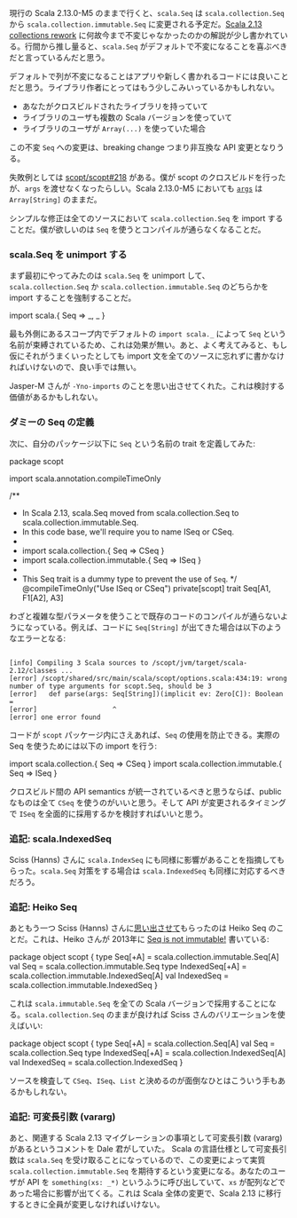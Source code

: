   [1]: https://www.scala-lang.org/blog/2017/02/28/collections-rework.html#language-integration
  [218]: https://github.com/scopt/scopt/issues/218
  [args]: https://github.com/scala/scala/blob/v2.13.0-M5/src/library/scala/App.scala#L46
  [11317]: https://github.com/scala/bug/issues/11317
  [heiko]: https://hseeberger.wordpress.com/2013/10/25/attention-seq-is-not-immutable/

現行の Scala 2.13.0-M5 のままで行くと、`scala.Seq` は `scala.collection.Seq` から `scala.collection.immutable.Seq` に変更される予定だ。[Scala 2.13 collections rework][1] に何故今まで不変じゃなかったのかの解説が少し書かれている。行間から推し量ると、`scala.Seq` がデフォルトで不変になることを喜ぶべきだと言っているんだと思う。

デフォルトで列が不変になることはアプリや新しく書かれるコードには良いことだと思う。ライブラリ作者にとってはもう少しこみいっているかもしれない。

- あなたがクロスビルドされたライブラリを持っていて
- ライブラリのユーザも複数の Scala バージョンを使っていて
- ライブラリのユーザが `Array(...)` を使っていた場合

この不変 `Seq` への変更は、breaking change つまり非互換な API 変更となりうる。

失敗例としては [scopt/scopt#218][218] がある。僕が scopt のクロスビルドを行ったが、`args` を渡せなくなったらしい。Scala 2.13.0-M5 においても [`args`][args] は `Array[String]` のままだ。

シンプルな修正は全てのソースにおいて `scala.collection.Seq` を import することだ。僕が欲しいのは `Seq` を使うとコンパイルが通らなくなることだ。

### scala.Seq を unimport する

まず最初にやってみたのは `scala.Seq` を unimport して、`scala.collection.Seq` か `scala.collection.immutable.Seq` のどちらかを import することを強制することだ。

<scala>
import scala.{ Seq => _, _ }
</scala>

最も外側にあるスコープ内でデフォルトの `import scala._` によって `Seq` という名前が束縛されているため、これは効果が無い。あと、よく考えてみると、もし仮にそれがうまくいったとしても import 文を全てのソースに忘れずに書かなければいけないので、良い手では無い。

Jasper-M さんが `-Yno-imports` のことを思い出させてくれた。これは検討する価値があるかもしれない。

### ダミーの Seq の定義

次に、自分のパッケージ以下に `Seq` という名前の trait を定義してみた:

<scala>
package scopt

import scala.annotation.compileTimeOnly

/**
  * In Scala 2.13, scala.Seq moved from scala.collection.Seq to scala.collection.immutable.Seq.
  * In this code base, we'll require you to name ISeq or CSeq.
  *
  * import scala.collection.{ Seq => CSeq }
  * import scala.collection.immutable.{ Seq => ISeq }
  *
  * This Seq trait is a dummy type to prevent the use of `Seq`.
  */
@compileTimeOnly("Use ISeq or CSeq") private[scopt] trait Seq[A1, F1[A2], A3]
</scala>

わざと複雑な型パラメータを使うことで既存のコードのコンパイルが通らないようになっている。例えば、コードに `Seq[String]` が出てきた場合は以下のようなエラーとなる:

<code>
[info] Compiling 3 Scala sources to /scopt/jvm/target/scala-2.12/classes ...
[error] /scopt/shared/src/main/scala/scopt/options.scala:434:19: wrong number of type arguments for scopt.Seq, should be 3
[error]   def parse(args: Seq[String])(implicit ev: Zero[C]): Boolean =
[error]                   ^
[error] one error found
</code>

コードが `scopt` パッケージ内にさえあれば、`Seq` の使用を防止できる。実際の Seq を使うためには以下の import を行う:

<scala>
import scala.collection.{ Seq => CSeq }
import scala.collection.immutable.{ Seq => ISeq }
</scala>

クロスビルド間の API semantics が統一されているべきと思うならば、public なものは全て `CSeq` を使うのがいいと思う。そして API が変更されるタイミングで `ISeq` を全面的に採用するかを検討すればいいと思う。

### 追記: scala.IndexedSeq

Sciss (Hanns) さんに `scala.IndexSeq` にも同様に影響があることを指摘してもらった。`scala.Seq` 対策をする場合は `scala.IndexedSeq` も同様に対応するべきだろう。

### 追記: Heiko Seq

あともう一つ Sciss (Hanns) さんに[思い出させて](https://www.reddit.com/r/scala/comments/a71pi3/masking_scalaseq/)もらったのは Heiko Seq のことだ。これは、Heiko さんが 2013年に [Seq is not immutable!][heiko] 書いている:

<scala>
package object scopt {
  type Seq[+A] = scala.collection.immutable.Seq[A]
  val Seq = scala.collection.immutable.Seq
  type IndexedSeq[+A] = scala.collection.immutable.IndexedSeq[A]
  val IndexedSeq = scala.collection.immutable.IndexedSeq
}
</scala>

これは `scala.immutable.Seq` を全ての Scala バージョンで採用することになる。`scala.collection.Seq` のままが良ければ Sciss さんのバリエーションを使えばいい:

<scala>
package object scopt {
  type Seq[+A] = scala.collection.Seq[A]
  val Seq = scala.collection.Seq
  type IndexedSeq[+A] = scala.collection.IndexedSeq[A]
  val IndexedSeq = scala.collection.IndexedSeq
}
</scala>

ソースを検査して `CSeq`、`ISeq`、`List` と決めるのが面倒なひとはこういう手もあるかもしれない。

### 追記: 可変長引数 (vararg)

あと、関連する Scala 2.13 マイグレーションの事項として可変長引数 (vararg) があるというコメントを Dale 君がしていた。
Scala の言語仕様として可変長引数は `scala.Seq` を受け取ることになっているので、この変更によって実質 `scala.collection.immutable.Seq` を期待するという変更になる。あなたのユーザが API を `something(xs: _*)` というふうに呼び出していて、`xs` が配列などであった場合に影響が出てくる。これは Scala 全体の変更で、Scala 2.13 に移行するときに全員が変更しなければいけない。

